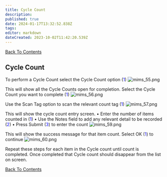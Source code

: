 ```yaml
---
title: Cycle Count
description: 
published: true
date: 2024-01-17T13:32:52.838Z
tags: 
editor: markdown
dateCreated: 2023-10-02T11:42:20.539Z
---
```


[Back To Contents](./)

## Cycle Count
To perform a Cycle Count select the Cycle Count option (<span style="color:blue">1</span>)
![mims_55.png](/mimsassets/mims_55.png)

This will show all the Cycle Counts open for completion. Select the Cycle Count you want to complete (<span style="color:blue">1</span>)
![mims_56.png](/mimsassets/mims_56.png)

Use the Scan Tag option to scan the relevant count tag (<span style="color:blue">1</span>)
![mims_57.png](/mimsassets/mims_57.png)

This will show the cycle count entry screen.
•	Enter the number of items counted in (<span style="color:blue">1</span>)
•	Use the Notes field to add any relevant detail to be recorded (<span style="color:blue">2</span>)
•	Press Submit (<span style="color:blue">3</span>) to enter the count
![mims_59.png](/mimsassets/mims_59.png)

This will show the success message for that item count. Select OK (<span style="color:blue">1</span>) to continue
![mims_60.png](/mimsassets/mims_60.png)

Repeat these steps for each item in the Cycle count until count is completed. Once completed that Cycle count should disappear from the list on screen.

[Back To Contents](./)